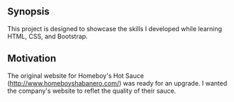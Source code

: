 ## Synopsis

This project is designed to showcase the skills I developed while learning HTML, CSS, and Bootstrap.

## Motivation

The original website for Homeboy's Hot Sauce (http://www.homeboyshabanero.com/) was ready for an upgrade. I wanted the company's website to reflet the quality of their sauce.
